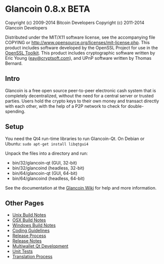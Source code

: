 Glancoin 0.8.x BETA
====================

Copyright (c) 2009-2014 Bitcoin Developers
Copyright (c) 2011-2014 Glancoin Developers

Distributed under the MIT/X11 software license, see the accompanying
file COPYING or http://www.opensource.org/licenses/mit-license.php.
This product includes software developed by the OpenSSL Project for use in the [OpenSSL Toolkit](http://www.openssl.org/). This product includes
cryptographic software written by Eric Young ([eay@cryptsoft.com](mailto:eay@cryptsoft.com)), and UPnP software written by Thomas Bernard.


Intro
---------------------
Glancoin is a free open source peer-to-peer electronic cash system that is
completely decentralized, without the need for a central server or trusted
parties.  Users hold the crypto keys to their own money and transact directly
with each other, with the help of a P2P network to check for double-spending.


Setup
---------------------
You need the Qt4 run-time libraries to run Glancoin-Qt. On Debian or Ubuntu:
	`sudo apt-get install libqtgui4`

Unpack the files into a directory and run:

- bin/32/glancoin-qt (GUI, 32-bit)
- bin/32/glancoind (headless, 32-bit)
- bin/64/glancoin-qt (GUI, 64-bit)
- bin/64/glancoind (headless, 64-bit)

See the documentation at the [Glancoin Wiki](http://glancoin.info)
for help and more information.


Other Pages
---------------------
- [Unix Build Notes](build-unix.md)
- [OSX Build Notes](build-osx.md)
- [Windows Build Notes](build-msw.md)
- [Coding Guidelines](coding.md)
- [Release Process](release-process.md)
- [Release Notes](release-notes.md)
- [Multiwallet Qt Development](multiwallet-qt.md)
- [Unit Tests](unit-tests.md)
- [Translation Process](translation_process.md)
